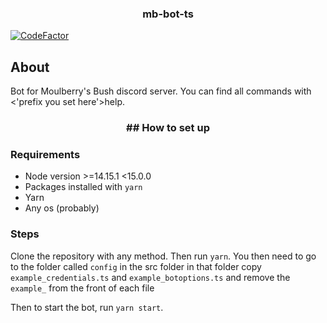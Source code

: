 <h3 align="center">mb-bot-ts</h3>

[![CodeFactor](https://www.codefactor.io/repository/github/notenoughupdates/mb-bot-ts/badge?s=708ab26519121898fd964e54b6ba3afdad396ac3)](https://www.codefactor.io/repository/github/notenoughupdates/mb-bot-ts)

## About

Bot for Moulberry's Bush discord server. You can find all commands with <'prefix you set here'>help.

<h3 align="center">## How to set up</h3>

### Requirements

- Node version >=14.15.1 <15.0.0
- Packages installed with `yarn`
- Yarn
- Any os (probably)

### Steps

Clone the repository with any method. Then run `yarn`. You then need to go to the folder called `config` in the src folder in that folder copy `example_credentials.ts` and `example_botoptions.ts` and remove the `example_` from the front of each file


Then to start the bot, run `yarn start`.

